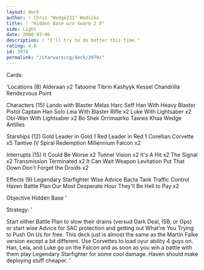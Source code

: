 ```yaml
---
layout: deck
author: ! Chris "Wedge231" Wodicka
title: ! "Hidden Base w/o Swarm 2 0"
side: Light
date: 2000-03-06
description: ! "I'll try to do better this time."
rating: 4.0
id: 3970
permalink: "/starwarsccg/deck/3970/"
---
```

Cards: 

'Locations (8)
Alderaan x2
Tatooine
Tibrin
Kashyyk
Kessel
Chandrilla
Rendezvous Point

Characters (15)
Lando with Blaster
Melas
Harc Seff
Han With Heavy Blaster Pistol
Captain Han Solo
Leia With Blaster Rifle x2
Luke With Lightsaber x2
Obi-Wan With Lightsaber x2
Bo Shek
Orrimaarko
Tawws Khaa
Wedge Antilles

Starships (12)
Gold Leader in Gold 1
Red Leader in Red 1
Corellian Corvette x5
Tantive IV
Spiral
Redemption
Millennium Falcon x2

Interrupts (15)
It Could Be Worse x2
Tunnel Vision x2
It's A Hit x2
The Signal x2
Transmission Terminated x2
It Can Wait
Weapon Levitation
Put That Down
Don't Forget the Droids x2

Effects (9)
Legendary Starfighter
Wise Advice
Bacta Tank
Traffic Control
Haven
Battle Plan
Our Most Desperate Hour
They'll Be Hell to Pay x2

Objective
Hidden Base  '

Strategy: '

Start either Battle Plan to slow their drains (versud Dark Deal, ISB, or Ops) or start wise Advice for SAC protection and getting out What're You Trying to Push On Us for free. This deck just is almost the same as the Martin Falke version except a bit different. Use Corvettes to load oyur ability 4 guys on. Han, Leia, and Luke go on the Falcon and as soon as you win a battle with them play Legendary Starfighter for some cool damage. Haven should make deploying stuff cheaper.  '
